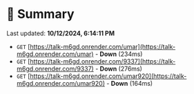 # 📖 Summary
Last updated: **10/12/2024, 6:14:11 PM**

- `GET` [https://talk-m6gd.onrender.com/umar](https://talk-m6gd.onrender.com/umar) - **Down** (234ms)
- `GET` [https://talk-m6gd.onrender.com/9337](https://talk-m6gd.onrender.com/9337) - **Down** (276ms)
- `GET` [https://talk-m6gd.onrender.com/umar920](https://talk-m6gd.onrender.com/umar920) - **Down** (164ms)
